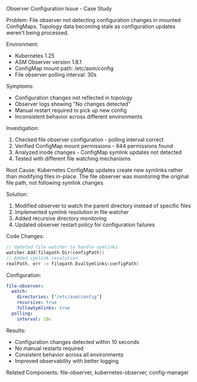 Observer Configuration Issue - Case Study

Problem:
File observer not detecting configuration changes in mounted ConfigMaps.
Topology data becoming stale as configuration updates weren't being processed.

Environment:
- Kubernetes 1.25
- ASM Observer version 1.8.1
- ConfigMap mount path: /etc/asm/config
- File observer polling interval: 30s

Symptoms:
- Configuration changes not reflected in topology
- Observer logs showing "No changes detected"
- Manual restart required to pick up new config
- Inconsistent behavior across different environments

Investigation:
1. Checked file observer configuration - polling interval correct
2. Verified ConfigMap mount permissions - 644 permissions found
3. Analyzed inode changes - ConfigMap symlink updates not detected
4. Tested with different file watching mechanisms

Root Cause:
Kubernetes ConfigMap updates create new symlinks rather than modifying files in-place.
The file observer was monitoring the original file path, not following symlink changes.

Solution:
1. Modified observer to watch the parent directory instead of specific files
2. Implemented symlink resolution in file watcher
3. Added recursive directory monitoring
4. Updated observer restart policy for configuration failures

Code Changes:
```go
// Updated file watcher to handle symlinks
watcher.Add(filepath.Dir(configPath))
// Added symlink resolution
realPath, err := filepath.EvalSymlinks(configPath)
```

Configuration:
```yaml
file-observer:
  watch:
    directories: ["/etc/asm/config"]
    recursive: true
    followSymlinks: true
  polling:
    interval: 10s
```

Results:
- Configuration changes detected within 10 seconds
- No manual restarts required
- Consistent behavior across all environments
- Improved observability with better logging

Related Components: file-observer, kubernetes-observer, config-manager